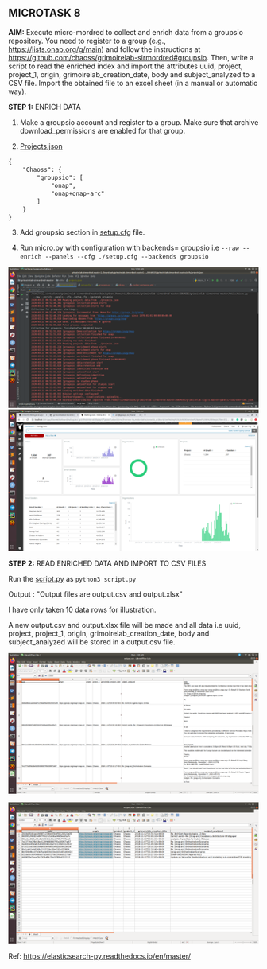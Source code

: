 ## MICROTASK 8

**AIM:** Execute micro-mordred to collect and enrich data from a groupsio repository. You need to register to a group (e.g., https://lists.onap.org/g/main) and follow the instructions at https://github.com/chaoss/grimoirelab-sirmordred#groupsio. 
Then, write a script to read the enriched index and import the attributes uuid, project, project_1, origin, grimoirelab_creation_date, body and subject_analyzed to a CSV file. Import the obtained file to an excel sheet (in a manual or automatic way).

**STEP 1:** ENRICH DATA

1. Make a groupsio account and register to a group. Make sure that archive download_permissions are enabled for that group. 

2. [Projects.json](https://github.com/ria18405/Microtasks/blob/master/Microtask8/assets/Projects.json)

```
{
    "Chaoss": {
        "groupsio": [
            "onap",
            "onap+onap-arc"
        ]
    }
}
```

3. Add groupsio section in [setup.cfg](https://github.com/ria18405/Microtasks/blob/master/Microtask8/assets/setup.cfg) file.

4. Run micro.py with configuration with backends= groupsio 
	i.e ```--raw --enrich --panels --cfg ./setup.cfg --backends groupsio```

![Image description](https://github.com/ria18405/Microtasks/blob/master/Microtask8/assets/collection.png)
![Image description](https://github.com/ria18405/Microtasks/blob/master/Microtask8/assets/kibana2.png)


**STEP 2:** READ ENRICHED DATA AND IMPORT TO CSV FILES

Run the [script.py](https://github.com/ria18405/Microtasks/blob/master/Microtask8/file.py) as 
	`python3 script.py`

Output : "Output files are output.csv and output.xlsx"

I have only taken 10 data rows for illustration.


A new output.csv and output.xlsx file will be made and all data i.e uuid, project, project_1, origin, grimoirelab_creation_date, body and subject_analyzed will be stored in a output.csv file. 

![Image description](https://github.com/ria18405/Microtasks/blob/master/Microtask8/assets/csv.png)


![Image description](https://github.com/ria18405/Microtasks/blob/master/Microtask8/assets/excel.png)


Ref:
https://elasticsearch-py.readthedocs.io/en/master/
